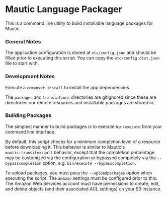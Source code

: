 Mautic Language Packager
====================

This is a command line utility to build installable language packages for Mautic.

### General Notes

The application configuration is stored at `etc/config.json` and should be filled prior to executing this script.  You can copy the `etc/config.dist.json` file to start with.

### Development Notes

Execute a `composer install` to install the app dependencies.

The `packages` and `translations` directories are gitignored since these are directories our remote resources and installable packages are stored in.

### Building Packages

The simplest manner to build packages is to execute `bin/execute` from your command line interface.

By default, this script checks for a minimum completion level of a resource before downloading it.  This behavior is similar to Mautic's `mautic:transifex:pull` behavior, except that the completion percentage may be customized via the configuration or bypassed completely via the `--bypasscompletion` option, e.g. `bin/execute --bypasscompletion`.

To upload packages, you must pass the `--uploadpackages` option when executing the script.  The `amazon` settings must be configured prior to this.  The Amazon Web Services account must have permissions to create, edit, and delete objects (and their associated ACL settings) on your S3 instance.
